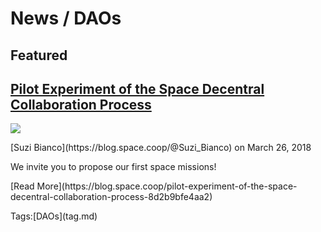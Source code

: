 # News / DAOs

## **Featured**

[<h2>Pilot Experiment of the Space Decentral Collaboration Process</h2>](https://blog.space.coop/pilot-experiment-of-the-space-decentral-collaboration-process-8d2b9bfe4aa2)
![](https://cdn-images-1.medium.com/max/2000/1*D7j0jtilNSqxHxpsxFLeDg.png)
<p>[Suzi Bianco](https://blog.space.coop/@Suzi_Bianco) on March 26, 2018</p>
<p>We invite you to propose our first space missions!</p>
<p>[Read More](https://blog.space.coop/pilot-experiment-of-the-space-decentral-collaboration-process-8d2b9bfe4aa2)</p>
<p>Tags:[DAOs](tag.md)</p>